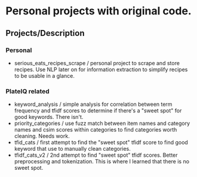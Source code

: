 <h1> Personal projects with original code. </h1>

<h2> Projects/Description </h2>

<h3> Personal </h3>

* serious_eats_recipes_scrape / personal project to scrape and store recipes. Use NLP later on for information extraction to simplify recipes to be usable in a glance.

<h3> PlateIQ related </h3>

* keyword_analysis / simple analysis for correlation between term frequency and tfidf scores to determine if there's a "sweet spot" for good keywords. There isn't.
* priority_categories / use fuzz match between item names and category names and csim scores within categories to find categories worth cleaning. Needs work.
* tfid_cats / first attempt to find the "sweet spot" tfidf score to find good keyword that use to manually clean categories. 
* tfidf_cats_v2 / 2nd attempt to find "sweet spot" tfidf scores. Better preprocessing and tokenization. This is where I learned that there is no sweet spot. 
